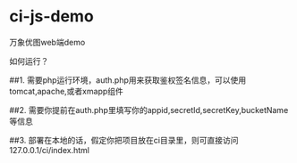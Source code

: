 # ci-js-demo
万象优图web端demo

如何运行？

##1. 需要php运行环境，auth.php用来获取鉴权签名信息，可以使用tomcat,apache,或者xmapp组件

##2. 需要你提前在auth.php里填写你的appid,secretId,secretKey,bucketName等信息

##3. 部署在本地的话，假定你把项目放在ci目录里，则可直接访问127.0.0.1/ci/index.html
